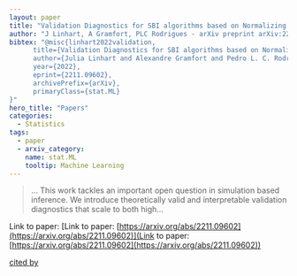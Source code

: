 ```yaml
---
layout: paper
title: "Validation Diagnostics for SBI algorithms based on Normalizing Flows"
author: "J Linhart, A Gramfort, PLC Rodrigues - arXiv preprint arXiv:2211.09602, 2022 - arxiv.org"
bibtex: "@misc{linhart2022validation,
      title={Validation Diagnostics for SBI algorithms based on Normalizing Flows}, 
      author={Julia Linhart and Alexandre Gramfort and Pedro L. C. Rodrigues},
      year={2022},
      eprint={2211.09602},
      archivePrefix={arXiv},
      primaryClass={stat.ML}
}"
hero_title: "Papers"
categories:
  - Statistics
tags:
  - paper
  - arxiv_category:
    name: stat.ML
    tooltip: Machine Learning
---
```

>… This work tackles an important open question in simulation based inference. We introduce theoretically valid and interpretable validation diagnostics that scale to both high…

Link to paper: [Link to paper: [https://arxiv.org/abs/2211.09602](https://arxiv.org/abs/2211.09602)](Link to paper: [https://arxiv.org/abs/2211.09602](https://arxiv.org/abs/2211.09602))

[cited by](https://scholar.google.com/scholar?cites=16233832943011069818&as_sdt=5,44&sciodt=0,44&hl=en&num=20)
